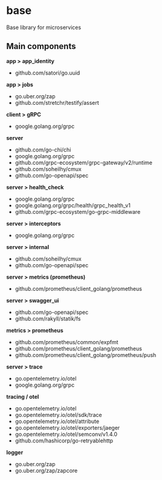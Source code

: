# base
Base library for microservices

## Main components

**app > app_identity**  
- github.com/satori/go.uuid  

**app > jobs**  
- go.uber.org/zap  
- github.com/stretchr/testify/assert  

**client > gRPC**  
- google.golang.org/grpc  

**server**  
- github.com/go-chi/chi  
- google.golang.org/grpc  
- github.com/grpc-ecosystem/grpc-gateway/v2/runtime  
- github.com/soheilhy/cmux  
- github.com/go-openapi/spec  

**server > health_check**  
- google.golang.org/grpc  
- google.golang.org/grpc/health/grpc_health_v1  
- github.com/grpc-ecosystem/go-grpc-middleware  

**server > interceptors**  
- google.golang.org/grpc  

**server > internal**  
- github.com/soheilhy/cmux  
- github.com/go-openapi/spec  

**server > metrics (prometheus)**  
- github.com/prometheus/client_golang/prometheus  

**server > swagger_ui**  
- github.com/go-openapi/spec  
- github.com/rakyll/statik/fs  

**metrics > prometheus**  
- github.com/prometheus/common/expfmt  
- github.com/prometheus/client_golang/prometheus  
- github.com/prometheus/client_golang/prometheus/push  

**server > trace**  
- go.opentelemetry.io/otel  
- google.golang.org/grpc  

**tracing / otel**  
- go.opentelemetry.io/otel  
- go.opentelemetry.io/otel/sdk/trace  
- go.opentelemetry.io/otel/attribute  
- go.opentelemetry.io/otel/exporters/jaeger  
- go.opentelemetry.io/otel/semconv/v1.4.0  
- github.com/hashicorp/go-retryablehttp  

**logger**  
- go.uber.org/zap  
- go.uber.org/zap/zapcore  
